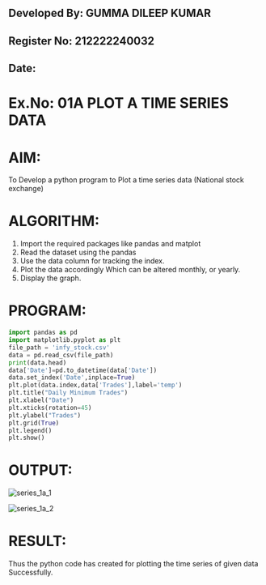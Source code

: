 ## Developed By: GUMMA DILEEP KUMAR
## Register No: 212222240032
##  Date:  

# Ex.No: 01A  PLOT A TIME SERIES DATA

# AIM:
To Develop a python program to Plot a time series data (National stock exchange)


# ALGORITHM:
1. Import the required packages like pandas and matplot
2. Read the dataset using the pandas
3. Use the data column  for tracking the index. 
4. Plot the data accordingly Which can be altered monthly, or yearly.
5. Display the graph.


# PROGRAM:
```python
import pandas as pd
import matplotlib.pyplot as plt
file_path = 'infy_stock.csv'
data = pd.read_csv(file_path)
print(data.head)
data['Date']=pd.to_datetime(data['Date'])
data.set_index('Date',inplace=True)
plt.plot(data.index,data['Trades'],label='temp')
plt.title("Daily Minimum Trades")
plt.xlabel("Date")
plt.xticks(rotation=45)
plt.ylabel("Trades")
plt.grid(True)
plt.legend()
plt.show()
```

# OUTPUT:

![series_1a_1](https://github.com/user-attachments/assets/27e0c27e-a007-437a-bcc4-a0feb60cea68)


![series_1a_2](https://github.com/user-attachments/assets/da59e751-736b-442a-a70e-617e62e9f158)








# RESULT:
Thus the python code has created for plotting the time series of given data Successfully.
